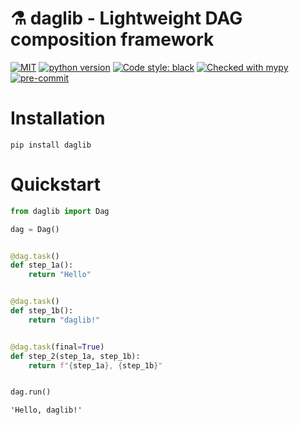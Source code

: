 # ⚗️ daglib - Lightweight DAG composition framework

[![MIT](https://img.shields.io/badge/License-MIT-666666.svg)](https://github.com/mharrisb1/daglib/blob/main/LICENSE)
[![python version](https://img.shields.io/static/v1?label=python&message=3.10&color=blue)](https://www.python.org/downloads/release/python-3100/)
[![Code style: black](https://img.shields.io/badge/code%20style-black-000000.svg)](https://github.com/ambv/black)
[![Checked with mypy](https://img.shields.io/badge/mypy-checked-blue.svg)](https://mypy.readthedocs.io/en/stable/)
[![pre-commit](https://img.shields.io/badge/pre--commit-enabled-brightgreen?logo=pre-commit&logoColor=white)](https://github.com/pre-commit/pre-commit)

# Installation

```shell
pip install daglib
```

# Quickstart


```python
from daglib import Dag

dag = Dag()


@dag.task()
def step_1a():
    return "Hello"


@dag.task()
def step_1b():
    return "daglib!"


@dag.task(final=True)
def step_2(step_1a, step_1b):
    return f"{step_1a}, {step_1b}"


dag.run()
```




    'Hello, daglib!'
